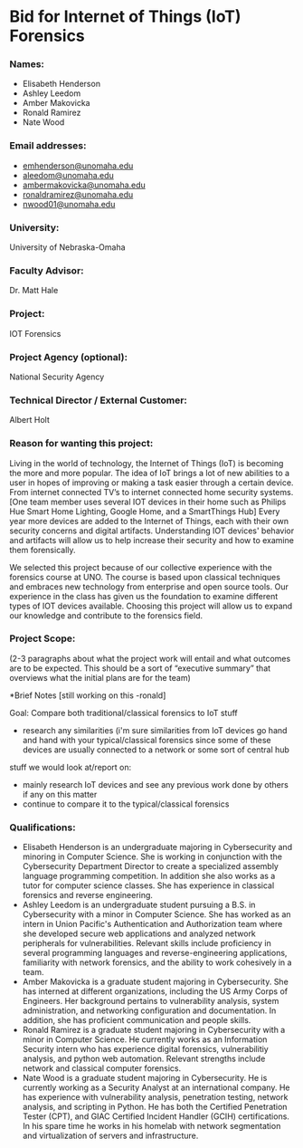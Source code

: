# Bid for Internet of Things (IoT) Forensics

### Names:
* Elisabeth Henderson
* Ashley Leedom
* Amber Makovicka
* Ronald Ramirez
* Nate Wood

### Email addresses:
* emhenderson@unomaha.edu
* aleedom@unomaha.edu
* ambermakovicka@unomaha.edu
* ronaldramirez@unomaha.edu
* nwood01@unomaha.edu

### University:
University of Nebraska-Omaha

### Faculty Advisor:
Dr. Matt Hale

### Project:
IOT Forensics

### Project Agency (optional):
National Security Agency

### Technical Director / External Customer:
Albert Holt

### Reason for wanting this project:

Living in the world of technology, the Internet of Things (IoT) is becoming the more and more popular. The idea of IoT brings a lot of new abilities to a user in hopes of improving or making a task easier through a certain device. From internet connected TV’s to internet connected home security systems. [One team member uses several IOT devices in their home such as Philips Hue Smart Home Lighting, Google Home, and a SmartThings Hub] Every year more devices are added to the Internet of Things, each with their own security concerns and digital artifacts. Understanding IOT devices' behavior and artifacts will allow us to help increase their security and how to examine them forensically. 

We selected this project because of our collective experience with the forensics course at UNO.  The course is based upon classical techniques and embraces new technology from enterprise and open source tools. Our experience in the class has given us the foundation to examine different types of IOT devices available. Choosing this project will allow us to expand our knowledge and contribute to the forensics field. 

### Project Scope:

(2-3 paragraphs about what the project work will entail and what outcomes are to be expected. This should be a sort of “executive summary” that overviews what the initial plans are for the team)



*Brief Notes [still working on this -ronald]

Goal: Compare both traditional/classical forensics to IoT stuff
- research any similarities (i'm sure similarities from IoT devices go hand and hand with your typical/classical forensics since some of these devices are usually connected to a network or some sort of central hub

stuff we would look at/report on:
- mainly research IoT devices and see any previous work done by others if any on this matter
- continue to compare it to the typical/classical forensics 

### Qualifications:

* Elisabeth Henderson is an undergraduate majoring in Cybersecurity and minoring in Computer Science. She is working in conjunction with the Cybersecurity Department Director to create a specialized assembly language programming competition. In addition she also works as a tutor for computer science classes. She has experience in classical forensics and reverse engineering.
* Ashley Leedom is an undergraduate student pursuing a B.S. in Cybersecurity with a minor in Computer Science.  She has worked as an intern in Union Pacific's Authentication and Authorization team where she developed secure web applications and analyzed network peripherals for vulnerabilities.  Relevant skills include proficiency in several programming languages and reverse-engineering applications, familiarity with network forensics, and the ability to work cohesively in a team.   
* Amber Makovicka is a graduate student majoring in Cybersecurity. She has interned at different organizations, including the US Army Corps of Engineers. Her background pertains to vulnerability analysis, system administration, and networking configuration and documentation. In addition, she has proficient communication and people skills. 
* Ronald Ramirez is a graduate student majoring in Cybersecurity with a minor in Computer Science. He currently works as an Information Security intern who has experience digital forensics, vulnerabilitiy analysis, and python web automation. Relevant strengths include network and classical computer forensics. 
* Nate Wood is a graduate student majoring in Cybersecurity. He is currently working as a Security Analyst at an international company. He has experience with vulnerability analysis, penetration testing, network analysis, and scripting in Python. He has both the Certified Penetration Tester (CPT), and GIAC Certified Incident Handler (GCIH) certifications. In his spare time he works in his homelab with network segmentation and virtualization of servers and infrastructure. 
